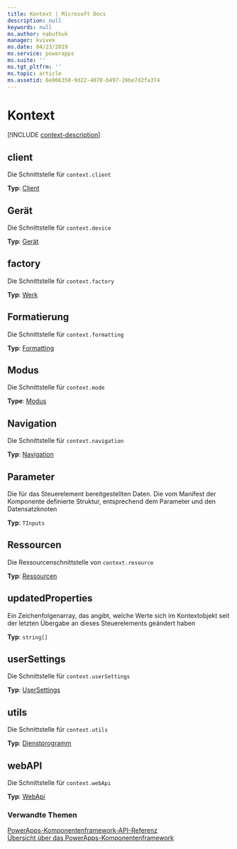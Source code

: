```yaml
---
title: Kontext | Microsoft Docs
description: null
keywords: null
ms.author: nabuthuk
manager: kvivek
ms.date: 04/23/2019
ms.service: powerapps
ms.suite: ''
ms.tgt_pltfrm: ''
ms.topic: article
ms.assetid: 6e066350-9d22-4078-b497-26be7d2fa374
---
```


# <a name="context"></a>Kontext

[!INCLUDE [context-description](includes/context-description.md)]

## <a name="client"></a>client

Die Schnittstelle für `context.client`

**Typ**: [Client](client.md)

## <a name="device"></a>Gerät

Die Schnittstelle für `context.device`

**Typ**: [Gerät](device.md)

## <a name="factory"></a>factory

Die Schnittstelle für `context.factory`

**Typ**: [Werk](factory.md)

## <a name="formatting"></a>Formatierung

Die Schnittstelle für `context.formatting`

**Typ**: [Formatting](formatting.md)

## <a name="mode"></a>Modus

Die Schnittstelle für `context.mode`

**Type**: [Modus](mode.md)

## <a name="navigation"></a>Navigation

Die Schnittstelle für `context.navigation`

**Typ**: [Navigation](navigation.md)

## <a name="parameters"></a>Parameter

Die für das Steuerelement bereitgestellten Daten. Die vom Manifest der Komponente definierte Struktur, entsprechend dem Parameter und den Datensatzknoten

**Typ**: `TInputs`

## <a name="resources"></a>Ressourcen

Die Ressourcenschnittstelle von `context.resource`

**Typ**: [Ressourcen](resources.md)

## <a name="updatedproperties"></a>updatedProperties

Ein Zeichenfolgenarray, das angibt, welche Werte sich im Kontextobjekt seit der letzten Übergabe an dieses Steuerelements geändert haben

**Typ**: `string[]`

## <a name="usersettings"></a>userSettings

Die Schnittstelle für `context.userSettings`

**Typ**: [UserSettings](usersettings.md)

## <a name="utils"></a>utils

Die Schnittstelle für `context.utils`

**Typ**: [Dienstprogramm](utility.md)

## <a name="webapi"></a>webAPI

Die Schnittstelle für `context.webApi`

**Typ**: [WebApi](webapi.md)

### <a name="related-topics"></a>Verwandte Themen

[PowerApps-Komponentenframework-API-Referenz](../reference/index.md)<br/>
[Übersicht über das PowerApps-Komponentenframework](../overview.md)